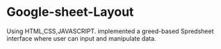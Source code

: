 # Google-sheet-Layout
Using HTML,CSS,JAVASCRIPT. implemented a greed-based Spredsheet interface where user can input and manipulate data.
